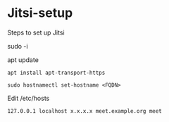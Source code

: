 # Jitsi-setup
Steps to set up Jitsi

sudo -i

apt update

`apt install apt-transport-https`

`sudo hostnamectl set-hostname <FQDN>`
  
Edit /etc/hosts

`127.0.0.1 localhost
x.x.x.x meet.example.org meet`
